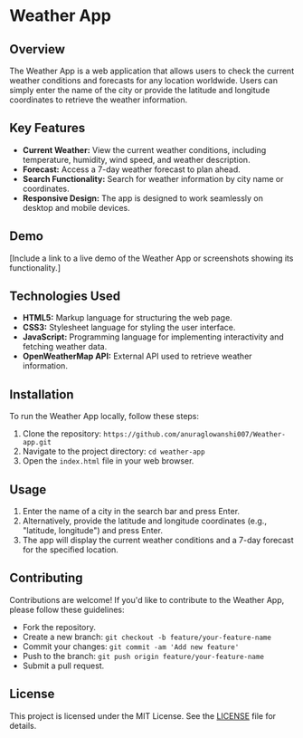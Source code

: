 # Weather App

## Overview
The Weather App is a web application that allows users to check the current weather conditions and forecasts for any location worldwide.
Users can simply enter the name of the city or provide the latitude and longitude coordinates to retrieve the weather information.

## Key Features
- **Current Weather:** View the current weather conditions, including temperature, humidity, wind speed, and weather description.
- **Forecast:** Access a 7-day weather forecast to plan ahead.
- **Search Functionality:** Search for weather information by city name or coordinates.
- **Responsive Design:** The app is designed to work seamlessly on desktop and mobile devices.

## Demo
[Include a link to a live demo of the Weather App or screenshots showing its functionality.]

## Technologies Used
- **HTML5:** Markup language for structuring the web page.
- **CSS3:** Stylesheet language for styling the user interface.
- **JavaScript:** Programming language for implementing interactivity and fetching weather data.
- **OpenWeatherMap API:** External API used to retrieve weather information.

## Installation
To run the Weather App locally, follow these steps:
1. Clone the repository: `https://github.com/anuraglowanshi007/Weather-app.git`
2. Navigate to the project directory: `cd weather-app`
3. Open the `index.html` file in your web browser.

## Usage
1. Enter the name of a city in the search bar and press Enter.
2. Alternatively, provide the latitude and longitude coordinates (e.g., "latitude, longitude") and press Enter.
3. The app will display the current weather conditions and a 7-day forecast for the specified location.

## Contributing
Contributions are welcome! If you'd like to contribute to the Weather App, please follow these guidelines:
- Fork the repository.
- Create a new branch: `git checkout -b feature/your-feature-name`
- Commit your changes: `git commit -am 'Add new feature'`
- Push to the branch: `git push origin feature/your-feature-name`
- Submit a pull request.

## License
This project is licensed under the MIT License. See the [LICENSE](LICENSE) file for details.



